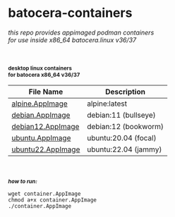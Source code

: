# batocera-containers
<i>this repo provides appimaged podman containers<br>
for use inside x86_64 batocera.linux v36/37<br></i>

<br>
<h1 style="font-size:12px;border=0px;">
desktop linux containers <br>
for batocera x86_64 v36/37
</h1>

| File Name | Description |
| --- | --- |
| [alpine.AppImage](./containers/alpine.AppImage) | alpine:latest |
| [debian.AppImage](./containers/debian.AppImage) | debian:11 (bullseye) |
| [debian12.AppImage](./containers/debian12.AppImage) | debian:12 (bookworm) |
| [ubuntu.AppImage](./containers/ubuntu.AppImage) | ubuntu:20.04 (focal) |
| [ubuntu22.AppImage](./containers/ubuntu22.AppImage) | ubuntu:22.04 (jammy) |


<br>
<h2 style="font-size:12px;border=0px;">
<i>how to run:</i></h2>

`wget container.AppImage` <br>
`chmod a+x container.AppImage` <br> 
`./container.AppImage` <br> 

<br><br>
